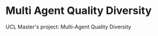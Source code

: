 Multi Agent Quality Diversity
==============================

UCL Master's project: Multi-Agent Quality Diversity
